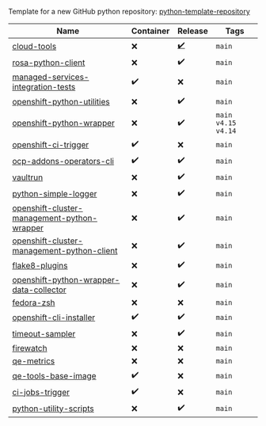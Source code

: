 Template for a new GitHub python repository: [python-template-repository](https://github.com/RedHatQE/python-template-repository)

| Name  | Container | Release | Tags |
|---|---|---|---|
| [cloud-tools](https://github.com/RedHatQE/cloud-tools) | :x: | [:heavy_check_mark:](https://pypi.org/project/redhat-qe-cloud-tools/) | `main`  |
| [rosa-python-client](https://github.com/RedHatQE/rosa-python-client) | :x: | :heavy_check_mark: | `main`  |  
| [managed-services-integration-tests](https://github.com/RedHatQE/managed-services-integration-tests) | :heavy_check_mark: | :x: | `main`  |
| [openshift-python-utilities](https://github.com/RedHatQE/openshift-python-utilities) | :x: | :heavy_check_mark: | `main` |
| [openshift-python-wrapper](https://github.com/RedHatQE/openshift-python-wrapper) | :x: | :heavy_check_mark: | `main` `v4.15` `v4.14` |
| [openshift-ci-trigger](https://github.com/RedHatQE/openshift-ci-trigger) | :heavy_check_mark: | :x: | `main`  |
| [ocp-addons-operators-cli](https://github.com/RedHatQE/ocp-addons-operators-cli) | :heavy_check_mark: | :heavy_check_mark: | `main`  |
| [vaultrun](https://github.com/RedHatQE/vaultrun) | :x: | :heavy_check_mark: | `main`  |
| [python-simple-logger](https://github.com/RedHatQE/python-simple-logger) | :x: | :heavy_check_mark: | `main`  |  
| [openshift-cluster-management-python-wrapper](https://github.com/RedHatQE/openshift-cluster-management-python-wrapper) | :x: | :heavy_check_mark: | `main`  |
| [openshift-cluster-management-python-client](https://github.com/RedHatQE/openshift-cluster-management-python-client) | :x: | :heavy_check_mark: | `main`  |
| [flake8-plugins](https://github.com/RedHatQE/flake8-plugins) | :x: | :heavy_check_mark: | `main`  |
| [openshift-python-wrapper-data-collector](https://github.com/RedHatQE/openshift-python-wrapper-data-collector) | :x: | :heavy_check_mark: | `main`  |
| [fedora-zsh](https://github.com/RedHatQE/fedora-zsh) | :x: | :x: | `main`  |
| [openshift-cli-installer](https://github.com/RedHatQE/openshift-cli-installer) | :heavy_check_mark: | :heavy_check_mark: | `main`  |
| [timeout-sampler](https://github.com/RedHatQE/timeout-sampler) | :x: | :heavy_check_mark: | `main`  |
| [firewatch](https://github.com/RedHatQE/firewatch) | :x: | :x: | `main`  |
| [qe-metrics](https://github.com/RedHatQE/qe-metrics) | :x: | :x: | `main`  |
| [qe-tools-base-image](https://github.com/RedHatQE/qe-tools-base-image) | :heavy_check_mark: | :x: | `main`  |
| [ci-jobs-trigger](https://github.com/RedHatQE/ci-jobs-trigger) | :heavy_check_mark: | :x: | `main`  |
| [python-utility-scripts](https://github.com/RedHatQE/python-utility-scripts) | :x: | :heavy_check_mark: | `main`  |
